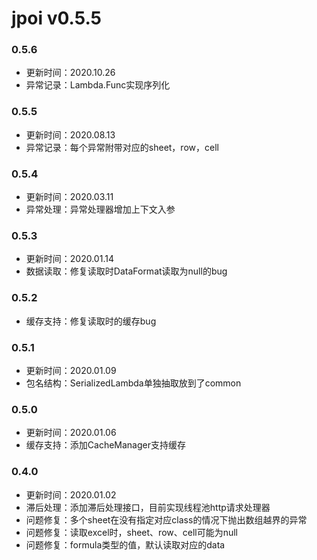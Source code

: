 # jpoi v0.5.5

### 0.5.6
- 更新时间：2020.10.26
- 异常记录：Lambda.Func实现序列化

### 0.5.5
- 更新时间：2020.08.13
- 异常记录：每个异常附带对应的sheet，row，cell

### 0.5.4
- 更新时间：2020.03.11
- 异常处理：异常处理器增加上下文入参

### 0.5.3
- 更新时间：2020.01.14
- 数据读取：修复读取时DataFormat读取为null的bug

### 0.5.2
- 缓存支持：修复读取时的缓存bug

### 0.5.1
- 更新时间：2020.01.09
- 包名结构：SerializedLambda单独抽取放到了common

### 0.5.0
- 更新时间：2020.01.06
- 缓存支持：添加CacheManager支持缓存

### 0.4.0
- 更新时间：2020.01.02
- 滞后处理：添加滞后处理接口，目前实现线程池http请求处理器
- 问题修复：多个sheet在没有指定对应class的情况下抛出数组越界的异常
- 问题修复：读取excel时，sheet、row、cell可能为null
- 问题修复：formula类型的值，默认读取对应的data
